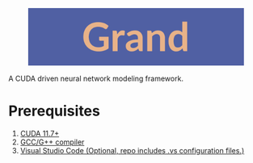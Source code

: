 <p align="center">
  <img src="logo/grand.png" />
</p>

A CUDA driven neural network modeling framework.

# Prerequisites

1. [CUDA 11.7+](https://docs.nvidia.com/cuda/cuda-installation-guide-linux/index.html)
2. [GCC/G++ compiler](https://www.mingw-w64.org/downloads/#mingw-builds)
3. [Visual Studio Code (Optional, repo includes .vs configuration files.)](https://code.visualstudio.com/)